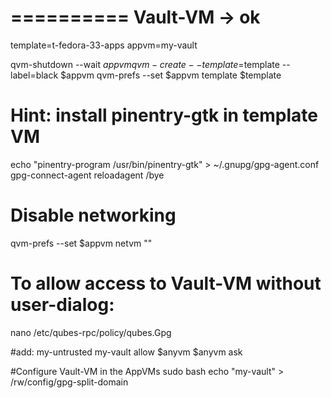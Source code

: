 ==========
 Vault-VM -> ok
==========

template=t-fedora-33-apps
appvm=my-vault

qvm-shutdown --wait $appvm
qvm-create --template=$template --label=black $appvm
qvm-prefs --set $appvm template $template

# Hint: install pinentry-gtk in template VM
echo "pinentry-program /usr/bin/pinentry-gtk" > ~/.gnupg/gpg-agent.conf
gpg-connect-agent reloadagent /bye

# Disable networking
qvm-prefs --set $appvm netvm ""

# To allow access to Vault-VM without user-dialog:
nano /etc/qubes-rpc/policy/qubes.Gpg

#add:
my-untrusted my-vault allow
$anyvm $anyvm ask

#Configure Vault-VM in the AppVMs
sudo bash
echo "my-vault" > /rw/config/gpg-split-domain

